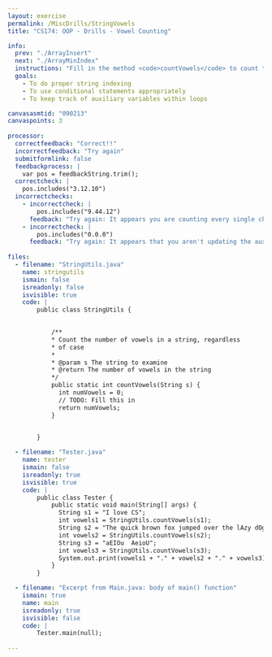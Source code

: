 ```yaml
---
layout: exercise
permalink: /MiscDrills/StringVowels
title: "CS174: OOP - Drills - Vowel Counting"

info:
  prev: "./ArrayInsert"
  next: "./ArrayMinIndex"
  instructions: "Fill in the method <code>countVowels</code> to count the number of vowels (both lowercase and uppercase, not including y or Y) in a string.  Recall that the method <code>charAt</code> of the <code>String</code> class returns a character at a particular index, and, like arrays, strings are zero-indexed.  For instance, if <p><code>String s = \"I love CS\";</code></p>, then <p><code>s.charAt(3)</code></p> returns the character <code>o</code>.<p>Recall also that the <code>length()</code> method of the <code>String</code> class returns the total number of characters in the string."
  goals:
    - To do proper string indexing
    - To use conditional statements appropriately
    - To keep track of auxiliary variables within loops

canvasasmtid: "090213"
canvaspoints: 3
    
processor:  
  correctfeedback: "Correct!!" 
  incorrectfeedback: "Try again"
  submitformlink: false
  feedbackprocess: | 
    var pos = feedbackString.trim();
  correctcheck: |
    pos.includes("3.12.10")
  incorrectchecks:
    - incorrectcheck: |
        pos.includes("9.44.12")
      feedback: "Try again: It appears you are counting every single character as a vowel."     
    - incorrectcheck: |
        pos.includes("0.0.0")
      feedback: "Try again: It appears that you aren't updating the auxiliary variable to count the number of vowels, and it is always returning 0."     
 
files:
  - filename: "StringUtils.java"
    name: stringutils
    ismain: false
    isreadonly: false
    isvisible: true
    code: | 
        public class StringUtils {
            

            /**
            * Count the number of vowels in a string, regardless
            * of case
            * 
            * @param s The string to examine
            * @return The number of vowels in the string
            */
            public static int countVowels(String s) {
              int numVowels = 0;
              // TODO: Fill this in
              return numVowels;
            }

  
        }

  - filename: "Tester.java"
    name: tester
    ismain: false
    isreadonly: true
    isvisible: true
    code: | 
        public class Tester {
            public static void main(String[] args) {
              String s1 = "I love CS";
              int vowels1 = StringUtils.countVowels(s1);
              String s2 = "The quick brown fox jumped over the lAzy dOg";
              int vowels2 = StringUtils.countVowels(s2);
              String s3 = "aEIOu  AeioU";
              int vowels3 = StringUtils.countVowels(s3);
              System.out.print(vowels1 + "." + vowels2 + "." + vowels3);
            }
        }    

  - filename: "Excerpt from Main.java: body of main() function"
    ismain: true
    name: main
    isreadonly: true
    isvisible: false
    code: |
        Tester.main(null);
        
---
```

